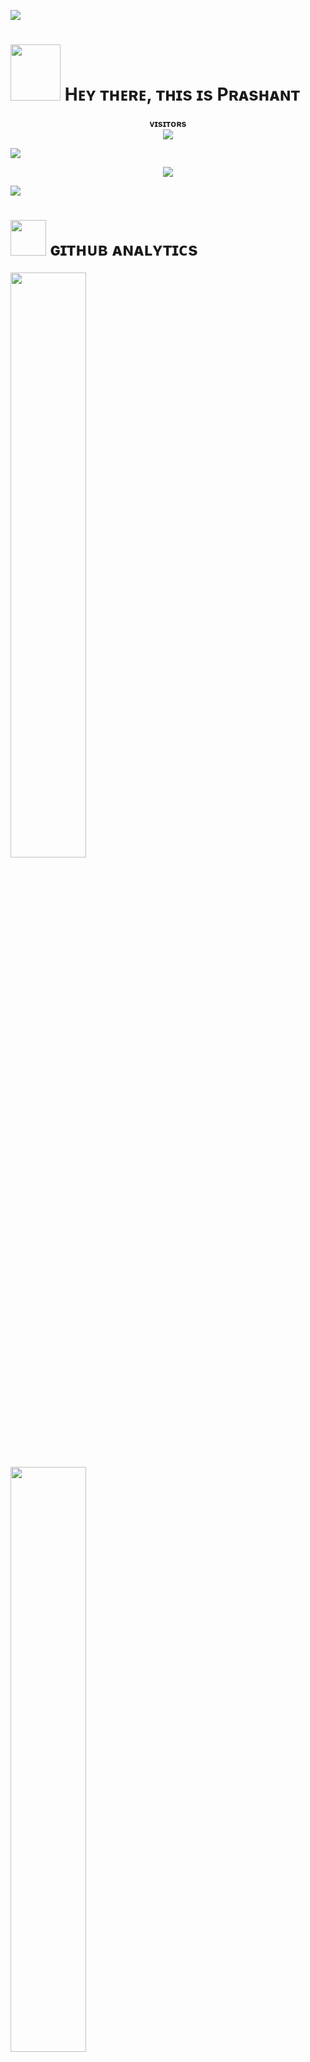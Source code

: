 [<img src="https://github.com/prashantsahlot/prashantsahlot/blob/master/resources/hr.gif"/>](https://github.com/prashantsahlot)

<h1> <img src="https://te.legra.ph/file/8e43d1a66ca355ea0b7a5.jpg" height="90px" width="80px"> Hᴇʏ ᴛʜᴇʀᴇ, ᴛʜɪs ɪs Pʀᴀsʜᴀɴᴛ </h1>
<p align="center">
    <b>ᴠɪsɪᴛᴏʀs</b><br>
    <img align="middle" src="https://profile-counter.glitch.me/prashantsahlot/count.svg" />
</p>

[<img src="https://github.com/prashantsahlot/prashantsahlot/blob/master/resources/hr.gif"/>](https://github.com/prashantsahlot)

<p align="center">
<img src="https://te.legra.ph/file/9f9f9e906aa1dfdef2e29.jpg">
</p>

[<img src="https://github.com/prashantsahlot/prashantsahlot/blob/master/resources/hr.gif"/>](https://github.com/prashantsahlot)

<h1> <img src="https://github.com/prashantsahlot/prashantsahlot/blob/master/resources/analytics.webp" width="57px"> ɢɪᴛʜᴜʙ ᴀɴᴀʟʏᴛɪᴄs </h1>

[<img src="https://github-readme-stats.vercel.app/api?username=prashantsahlot&count_private=true&show_icons=true&theme=chartreuse-dark&custom_title=What%27s+the+craic?&include_all_commits=true&hide_border=true&bg_color=000000" width="49%">](https://github.com/prashantsahlot)  
[<img src="https://github-readme-streak-stats.herokuapp.com/?user=prashantsahlot&theme=chartreuse-dark&hide_border=True&bg_color=000000" width="49%">](https://github.com/prashantsahlot)

[<img src="https://github.com/prashantsahlot/prashantsahlot/blob/master/resources/hr.gif"/>](https://github.com/prashantsahlot)
